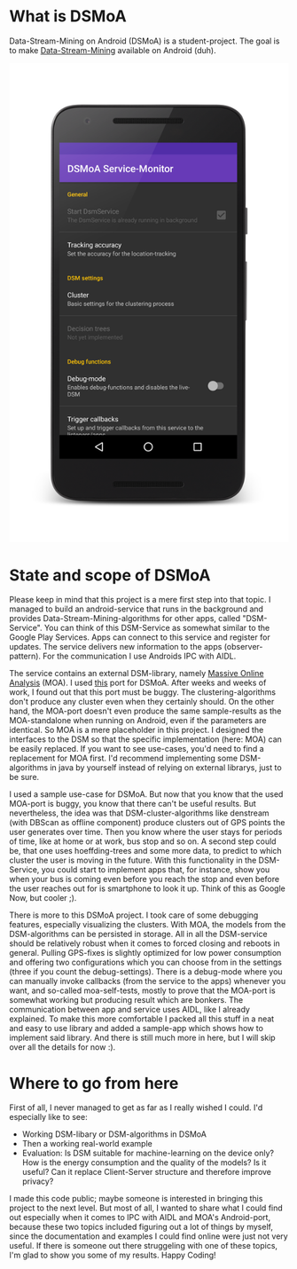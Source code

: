 # What is DSMoA

Data-Stream-Mining on Android (DSMoA) is a student-project. The goal is to make [Data-Stream-Mining](https://en.wikipedia.org/wiki/Data_stream_mining) available on Android (duh).

![DSM-Service-Monitor](https://github.com/serianon/dsmoa/blob/screenshots-readme/Screenshots/svc_main_a.png "DSM-Service-Monitor")

# State and scope of DSMoA

Please keep in mind that this project is a mere first step into that topic. I managed to build an android-service that runs in the background and provides Data-Stream-Mining-algorithms for other apps, called "DSM-Service". You can think of this DSM-Service as somewhat similar to the Google Play Services. Apps can connect to this service and register for updates. The service delivers new information to the apps (observer-pattern). For the communication I use Androids IPC with AIDL.

The service contains an external DSM-library, namely [Massive Online Analysis](http://moa.cms.waikato.ac.nz/) (MOA). I used [this](https://github.com/mtraton/Android-Massive-Online-Analysis/) port for DSMoA. After weeks and weeks of work, I found out that this port must be buggy. The clustering-algorithms don't produce any cluster even when they certainly should. On the other hand, the MOA-port doesn't even produce the same sample-results as the MOA-standalone when running on Android, even if the parameters are identical. So MOA is a mere placeholder in this project. I designed the interfaces to the DSM so that the specific implementation (here: MOA) can be easily replaced. If you want to see use-cases, you'd need to find a replacement for MOA first. I'd recommend implementing some DSM-algorithms in java by yourself instead of relying on external librarys, just to be sure.

I used a sample use-case for DSMoA. But now that you know that the used MOA-port is buggy, you know that there can't be useful results. But nevertheless, the idea was that DSM-cluster-algorithms like denstream (with DBScan as offline component) produce clusters out of GPS points the user generates over time. Then you know where the user stays for periods of time, like at home or at work, bus stop and so on. A second step could be, that one uses hoeffding-trees and some more data, to predict to which cluster the user is moving in the future. With this functionality in the DSM-Service, you could start to implement apps that, for instance, show you when your bus is coming even before you reach the stop and even before the user reaches out for is smartphone to look it up. Think of this as Google Now, but cooler ;).

There is more to this DSMoA project. I took care of some debugging features, especially visualizing the clusters. With MOA, the models from the DSM-algorithms can be persisted in storage. All in all the DSM-service should be relatively robust when it comes to forced closing and reboots in general. Pulling GPS-fixes is slightly optimized for low power consumption and offering two configurations which you can choose from in the settings (three if you count the debug-settings). There is a debug-mode where you can manually invoke callbacks (from the service to the apps) whenever you want, and so-called moa-self-tests, mostly to prove that the MOA-port is somewhat working but producing result which are bonkers. The communication between app and service uses AIDL, like I already explained. To make this more comfortable I packed all this stuff in a neat and easy to use library and added a sample-app which shows how to implement said library. And there is still much more in here, but I will skip over all the details for now :).

# Where to go from here

First of all, I never managed to get as far as I really wished I could. I'd especially like to see:
* Working DSM-libary or DSM-algorithms in DSMoA
* Then a working real-world example
* Evaluation: Is DSM suitable for machine-learning on the device only? How is the energy consumption and the quality of the models? Is it useful? Can it replace Client-Server structure and therefore improve privacy?

I made this code public; maybe someone is interested in bringing this project to the next level. But most of all, I wanted to share what I could find out especially when it comes to IPC with AIDL and MOA's Android-port, because these two topics included figuring out a lot of things by myself, since the documentation and examples I could find online were just not very useful. If there is someone out there struggeling with one of these topics, I'm glad to show you some of my results. Happy Coding!
